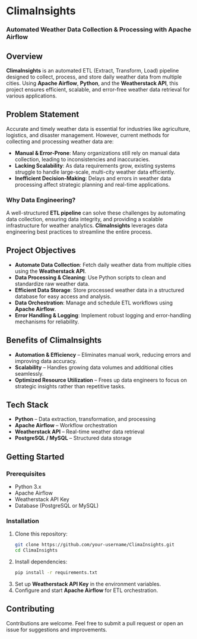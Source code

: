 # **ClimaInsights**  

### **Automated Weather Data Collection & Processing with Apache Airflow**  

## **Overview**  
**ClimaInsights** is an automated ETL (Extract, Transform, Load) pipeline designed to collect, process, and store daily weather data from multiple cities. Using **Apache Airflow**, **Python**, and the **Weatherstack API**, this project ensures efficient, scalable, and error-free weather data retrieval for various applications.  

## **Problem Statement**  
Accurate and timely weather data is essential for industries like agriculture, logistics, and disaster management. However, current methods for collecting and processing weather data are:  
- **Manual & Error-Prone**: Many organizations still rely on manual data collection, leading to inconsistencies and inaccuracies.  
- **Lacking Scalability**: As data requirements grow, existing systems struggle to handle large-scale, multi-city weather data efficiently.  
- **Inefficient Decision-Making**: Delays and errors in weather data processing affect strategic planning and real-time applications.  

### **Why Data Engineering?**  
A well-structured **ETL pipeline** can solve these challenges by automating data collection, ensuring data integrity, and providing a scalable infrastructure for weather analytics. **ClimaInsights** leverages data engineering best practices to streamline the entire process.  

## **Project Objectives**  
- **Automate Data Collection**: Fetch daily weather data from multiple cities using the **Weatherstack API**.  
- **Data Processing & Cleaning**: Use Python scripts to clean and standardize raw weather data.  
- **Efficient Data Storage**: Store processed weather data in a structured database for easy access and analysis.  
- **Data Orchestration**: Manage and schedule ETL workflows using **Apache Airflow**.  
- **Error Handling & Logging**: Implement robust logging and error-handling mechanisms for reliability.  

## **Benefits of ClimaInsights**  
- **Automation & Efficiency** – Eliminates manual work, reducing errors and improving data accuracy.  
- **Scalability** – Handles growing data volumes and additional cities seamlessly.  
- **Optimized Resource Utilization** – Frees up data engineers to focus on strategic insights rather than repetitive tasks.  

## **Tech Stack**  
- **Python** – Data extraction, transformation, and processing  
- **Apache Airflow** – Workflow orchestration  
- **Weatherstack API** – Real-time weather data retrieval  
- **PostgreSQL / MySQL** – Structured data storage  

## **Getting Started**  
### **Prerequisites**  
- Python 3.x  
- Apache Airflow  
- Weatherstack API Key  
- Database (PostgreSQL or MySQL)  

### **Installation**  
1. Clone this repository:  
   ```bash
   git clone https://github.com/your-username/ClimaInsights.git
   cd ClimaInsights
   ```  
2. Install dependencies:  
   ```bash
   pip install -r requirements.txt
   ```  
3. Set up **Weatherstack API Key** in the environment variables.  
4. Configure and start **Apache Airflow** for ETL orchestration.  

## **Contributing**  
Contributions are welcome. Feel free to submit a pull request or open an issue for suggestions and improvements.  